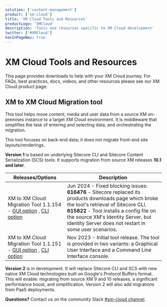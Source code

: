 ```yaml
---
solution: ['content-management']
product: ['xm-cloud']
title: 'XM Cloud Tools and Resources'
productLogo: 'XMCloud'
description: 'Tools and resources specific to XM Cloud development'
twitter: ['#XMCloud']
hasInPageNav: true
---
```


# XM Cloud Tools and Resources

This page provides downloads to help with your XM Cloud journey. For FAQs, best practices, docs, videos, and other resources please see our XM Cloud product page:

<Promo
  title="XM Cloud"
  description="Sitecore XM Cloud is a hybrid headless CMS that supports both marketing and technology teams and has been built on a history of meeting the needs of the Enterprise."
  imageSource="https://sitecorecontenthub.stylelabs.cloud/api/public/content/c612f3d1efbe4e0cb946ab96d0b4aea1?v=0cca3868"
  linkText="Find more XM Cloud resources"
  linkHref="/content-management/xm-cloud" isImageLeft={false}
/>

## XM to XM Cloud Migration tool

This tool helps move content, media and user data from a source XM on-premises instance to a target XM Cloud environment. It is middleware that simplifies the task of entering and selecting data, and orchestrating the migration.

  <Alert variant='warning' mb={4}>
    <AlertIcon />
    This tool focuses on back-end data; it does not migrate front-end site layouts/renderings.
  </Alert>

**Version 1** is based on underlying Sitecore CLI and Sitecore Content Serialization (SCS) tools. It supports migration from source XM releases **10.1 and later**.

| Releases/Options                                                                                                                                                                                                                                                                                  | Description                                                                                                                                                                                                                                                                              |
| ------------------------------------------------------------------------------------------------------------------------------------------------------------------------------------------------------------------------------------------------------------------------------------------------- | ---------------------------------------------------------------------------------------------------------------------------------------------------------------------------------------------------------------------------------------------------------------------------------------- |
| XM to XM Cloud Migration Tool 1.1.154 - [GUI option](https://scdp.blob.core.windows.net/downloads/XM_to_XMCloud_Migration/Sitecore.XM.Migration.GUI.v1.1.154.zip) , [CLI option](https://scdp.blob.core.windows.net/downloads/XM_to_XMCloud_Migration/Sitecore.XM.Migration.Console.v1.1.154.zip) | Jun 2024 - Fixed blocking issues: **616476** - Sitecore replaced its products downloads page which broke the tool's retrieval of Sitecore CLI. **615822** - Tool installs a config file on the source XM's Identity Server, but Identity Server does not restart in some user scenarios. |
| XM to XM Cloud Migration Tool 1.1.151 - [GUI option](https://scdp.blob.core.windows.net/downloads/XM_to_XMCloud_Migration/Sitecore.XM.Migration.GUI.v1.1.151.zip) , [CLI option](https://scdp.blob.core.windows.net/downloads/XM_to_XMCloud_Migration/Sitecore.XM.Migration.Console.v1.1.151.zip) | Nov 2023 - Initial tool release. The tool is provided in two variants: a Graphical User Interface and a Command Line Interface console.                                                                                                                                                  |

**Version 2** is in development. It will replace Sitecore CLI and SCS with new native XM Cloud technologies built on Google's Protocol Buffers format. This will enable: migrating from source XM 9 and 10 releases, a significant performance boost, and simplification. Version 2 will also add migrations from PaaS deployments.

**Questions?** Contact us on the community Slack [#xm-cloud channel](https://sitecorechat.slack.com/archives/C03NXTAPKE3).
